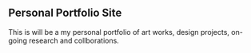 Personal Portfolio Site
----

This is will be a my personal portfolio of art works, design projects, on-going research and collborations. 
